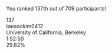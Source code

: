 You ranked 137th out of 709 participants!  
  
137  
taesookim0412  
University of California, Berkeley  
1:52:50  
29.82%  